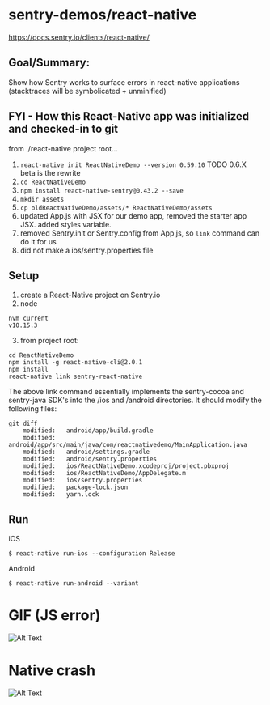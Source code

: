 # sentry-demos/react-native

https://docs.sentry.io/clients/react-native/

## Goal/Summary:
Show how Sentry works to surface errors in react-native applications (stacktraces will be symbolicated + unminified)

## FYI - How this React-Native app was initialized and checked-in to git
from ./react-native project root...  
1. `react-native init ReactNativeDemo --version 0.59.10` TODO 0.6.X beta is the rewrite
2. `cd ReactNativeDemo`
3. `npm install react-native-sentry@0.43.2 --save`
4. `mkdir assets`
5. `cp oldReactNativeDemo/assets/* ReactNativeDemo/assets`
6. updated App.js with JSX for our demo app, removed the starter app JSX. added styles variable.
7. removed Sentry.init or Sentry.config from App.js, so `link` command can do it for us
8. did not make a ios/sentry.properties file

## Setup
1. create a React-Native project on Sentry.io
2. node  
```
nvm current
v10.15.3
```
3. from project root:
```
cd ReactNativeDemo
npm install -g react-native-cli@2.0.1
npm install
react-native link sentry-react-native
```
The above link command essentially implements the sentry-cocoa and sentry-java SDK's into the /ios and /android directories. It should modify the following files:

```
git diff
    modified:   android/app/build.gradle
    modified:   android/app/src/main/java/com/reactnativedemo/MainApplication.java
    modified:   android/settings.gradle
    modified:   android/sentry.properties
    modified:   ios/ReactNativeDemo.xcodeproj/project.pbxproj
    modified:   ios/ReactNativeDemo/AppDelegate.m
    modified:   ios/sentry.properties
    modified:   package-lock.json
    modified:   yarn.lock
```

## Run
iOS
```
$ react-native run-ios --configuration Release
```
Android
```
$ react-native run-android --variant
```

# GIF (JS error)
![Alt Text](react-native-demo.gif)

# Native crash
![Alt Text](native-crash.png)




